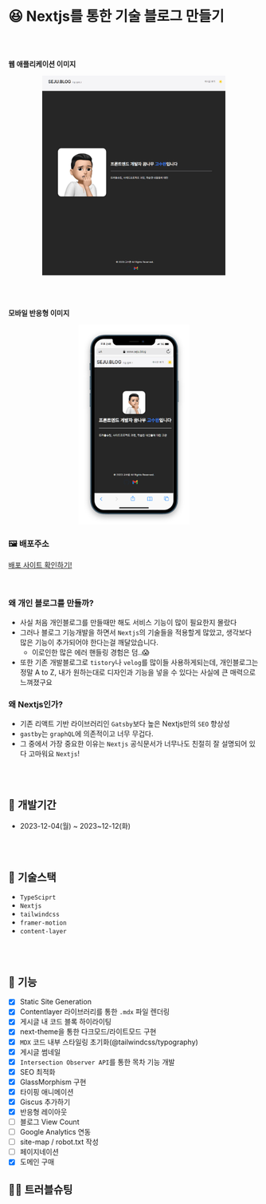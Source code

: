 # 😆 Nextjs를 통한 기술 블로그 만들기

<br />
<br />

**웹 애플리케이션 이미지**

<p align="center">
    <img src="/public/assets/README/README1.png" style=width = "400px" height = "400px">
</p>

<br />
<br />

**모바일 반응형 이미지**

<p align="center">
    <img src="/public/assets/README/README2.png" style=width = "500px" height = "400px">
</p>

### 🖼️ 배포주소

[배포 사이트 확인하기!](https://www.seju.blog)

<br />

### 왜 개인 블로그를 만들까?

- 사실 처음 개인블로그를 만들때만 해도 서비스 기능이 많이 필요한지 몰랐다
- 그러나 블로그 기능개발을 하면서 `Nextjs`의 기술들을 적용할게 많았고, 생각보다 많은 기능이 추가되어야 한다는걸 깨달았습니다.
  - 이로인한 많은 에러 핸들링 경험은 덤..😱
- 또한 기존 개발블로그로 `tistory`나 `velog`를 많이들 사용하게되는데, 개인블로그는 정말 A to Z, 내가 원하는대로 디자인과 기능을 넣을 수 있다는 사실에 큰 매력으로 느껴졌구요

### 왜 Nextjs인가?

- 기존 리액트 기반 라이브러리인 `Gatsby`보다 높은 Nextjs만의 `SEO` 향상성
- `gastby`는 `graphQL`에 의존적이고 너무 무겁다.
- 그 중에서 가장 중요한 이유는 `Nextjs` 공식문서가 너무나도 친절히 잘 설명되어 있다 고마워요 `Nextjs`!

<br />
<br />

## 📆 개발기간

- 2023-12-04(월) ~ 2023~12-12(화)

<br />
<br />

## 🔨 기술스택

- `TypeSciprt`
- `Nextjs`
- `tailwindcss`
- `framer-motion`
- `content-layer`

<br />
<br />

## 🐫 기능

- [x] Static Site Generation
- [x] Contentlayer 라이브러리를 통한 `.mdx` 파일 렌더링
- [x] 게시글 내 코드 블록 하이라이팅
- [x] next-theme을 통한 다크모드/라이트모드 구현
- [x] `MDX` 코드 내부 스타일링 초기화(@tailwindcss/typography)
- [x] 게시글 썸네일
- [x] `Intersection Observer API`를 통한 목차 기능 개발
- [x] SEO 최적화
- [x] GlassMorphism 구현
- [x] 타이핑 애니메이션
- [x] Giscus 추가하기
- [x] 반응형 레이아웃
- [ ] 블로그 View Count
- [ ] Google Analytics 연동
- [ ] site-map / robot.txt 작성
- [ ] 페이지네이션
- [x] 도메인 구매

## 🏊‍♂️ 트러블슈팅
